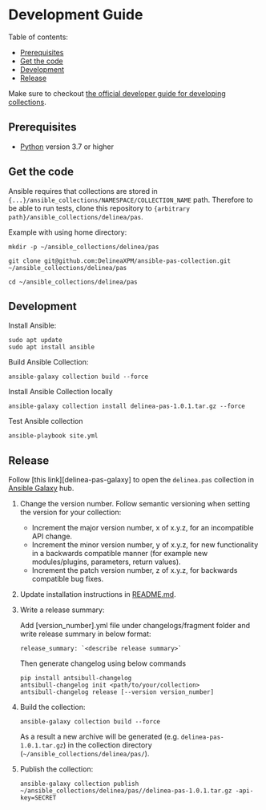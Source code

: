 # Development Guide

Table of contents:

- [Prerequisites](#prerequisites)
- [Get the code](#get-the-code)
- [Development](#development)
- [Release](#release)

Make sure to checkout [the official developer guide for developing collections][developing-collections].

## Prerequisites

- [Python][get-python] version 3.7 or higher

## Get the code

Ansible requires that collections are stored in `{...}/ansible_collections/NAMESPACE/COLLECTION_NAME` path.
Therefore to be able to run tests, clone this repository to `{arbitrary path}/ansible_collections/delinea/pas`.

Example with using home directory:

```shell
mkdir -p ~/ansible_collections/delinea/pas
```

```shell
git clone git@github.com:DelineaXPM/ansible-pas-collection.git ~/ansible_collections/delinea/pas
```

```shell
cd ~/ansible_collections/delinea/pas
```

## Development
Install Ansible:

```shell
sudo apt update
sudo apt install ansible
```

Build Ansible Collection:

```shell
ansible-galaxy collection build --force
```

Install Ansible Collection locally

```shell
ansible-galaxy collection install delinea-pas-1.0.1.tar.gz --force
```

Test Ansible collection

```shell
ansible-playbook site.yml
```

## Release

Follow [this link][delinea-pas-galaxy] to open the `delinea.pas` collection in [Ansible Galaxy][galaxy] hub.

1. Change the version number. Follow semantic versioning when setting the version for your collection:

    * Increment the major version number, x of x.y.z, for an incompatible API change.
    * Increment the minor version number, y of x.y.z, for new functionality in a backwards compatible manner (for example new modules/plugins, parameters, return values).
    * Increment the patch version number, z of x.y.z, for backwards compatible bug fixes.

2. Update installation instructions in [README.md][readme.md].

3. Write a release summary:

    Add [version_number].yml file under changelogs/fragment folder and write release summary in below format:

    ```shell
    release_summary: `<describe release summary>`
    ```

    Then generate changelog using below commands

   ```shell
   pip install antsibull-changelog
   antsibull-changelog init <path/to/your/collection>
   antsibull-changelog release [--version version_number]
   ```

4. Build the collection:

   ```shell
   ansible-galaxy collection build --force
   ```

   As a result a new archive will be generated (e.g. `delinea-pas-1.0.1.tar.gz`) in the collection directory (`~/ansible_collections/delinea/pas/`).

5. Publish the collection:

   ```shell
   ansible-galaxy collection publish ~/ansible_collections/delinea/pas//delinea-pas-1.0.1.tar.gz -api-key=SECRET
   ```

[developing-collections]: https://docs.ansible.com/ansible/latest/dev_guide/developing_collections.html
[get-python]: https://www.python.org/downloads/
[delinea-core-galaxy]: https://galaxy.ansible.com/delinea/pas
[galaxy]: https://galaxy.ansible.com/
[readme.md]: README.md
